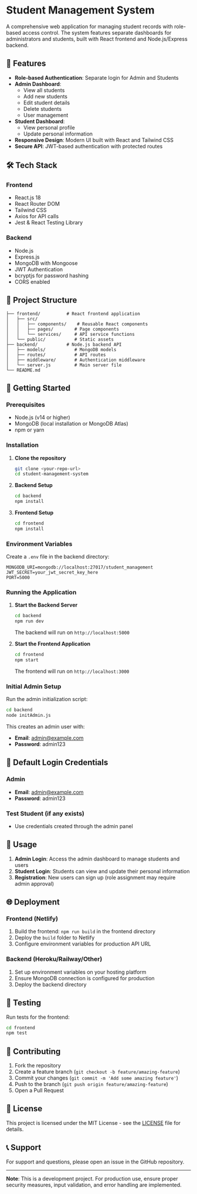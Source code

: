 # Student Management System

A comprehensive web application for managing student records with role-based access control. The system features separate dashboards for administrators and students, built with React frontend and Node.js/Express backend.

## 🚀 Features

- **Role-based Authentication**: Separate login for Admin and Students
- **Admin Dashboard**: 
  - View all students
  - Add new students
  - Edit student details
  - Delete students
  - User management
- **Student Dashboard**: 
  - View personal profile
  - Update personal information
- **Responsive Design**: Modern UI built with React and Tailwind CSS
- **Secure API**: JWT-based authentication with protected routes

## 🛠️ Tech Stack

### Frontend
- React.js 18
- React Router DOM
- Tailwind CSS
- Axios for API calls
- Jest & React Testing Library

### Backend
- Node.js
- Express.js
- MongoDB with Mongoose
- JWT Authentication
- bcryptjs for password hashing
- CORS enabled

## 📁 Project Structure

```
├── frontend/          # React frontend application
│   ├── src/
│   │   ├── components/    # Reusable React components
│   │   ├── pages/        # Page components
│   │   └── services/     # API service functions
│   └── public/           # Static assets
├── backend/           # Node.js backend API
│   ├── models/           # MongoDB models
│   ├── routes/           # API routes
│   ├── middleware/       # Authentication middleware
│   └── server.js         # Main server file
└── README.md
```

## 🚦 Getting Started

### Prerequisites
- Node.js (v14 or higher)
- MongoDB (local installation or MongoDB Atlas)
- npm or yarn

### Installation

1. **Clone the repository**
   ```bash
   git clone <your-repo-url>
   cd student-management-system
   ```

2. **Backend Setup**
   ```bash
   cd backend
   npm install
   ```

3. **Frontend Setup**
   ```bash
   cd frontend
   npm install
   ```

### Environment Variables

Create a `.env` file in the backend directory:

```env
MONGODB_URI=mongodb://localhost:27017/student_management
JWT_SECRET=your_jwt_secret_key_here
PORT=5000
```

### Running the Application

1. **Start the Backend Server**
   ```bash
   cd backend
   npm run dev
   ```
   The backend will run on `http://localhost:5000`

2. **Start the Frontend Application**
   ```bash
   cd frontend
   npm start
   ```
   The frontend will run on `http://localhost:3000`

### Initial Admin Setup

Run the admin initialization script:
```bash
cd backend
node initAdmin.js
```

This creates an admin user with:
- **Email**: admin@example.com
- **Password**: admin123

## 🔐 Default Login Credentials

### Admin
- **Email**: admin@example.com
- **Password**: admin123

### Test Student (if any exists)
- Use credentials created through the admin panel

## 📱 Usage

1. **Admin Login**: Access the admin dashboard to manage students and users
2. **Student Login**: Students can view and update their personal information
3. **Registration**: New users can sign up (role assignment may require admin approval)

## 🌐 Deployment

### Frontend (Netlify)
1. Build the frontend: `npm run build` in the frontend directory
2. Deploy the `build` folder to Netlify
3. Configure environment variables for production API URL

### Backend (Heroku/Railway/Other)
1. Set up environment variables on your hosting platform
2. Ensure MongoDB connection is configured for production
3. Deploy the backend directory

## 🧪 Testing

Run tests for the frontend:
```bash
cd frontend
npm test
```

## 🤝 Contributing

1. Fork the repository
2. Create a feature branch (`git checkout -b feature/amazing-feature`)
3. Commit your changes (`git commit -m 'Add some amazing feature'`)
4. Push to the branch (`git push origin feature/amazing-feature`)
5. Open a Pull Request

## 📄 License

This project is licensed under the MIT License - see the [LICENSE](LICENSE) file for details.

## 📞 Support

For support and questions, please open an issue in the GitHub repository.

---

**Note**: This is a development project. For production use, ensure proper security measures, input validation, and error handling are implemented.
